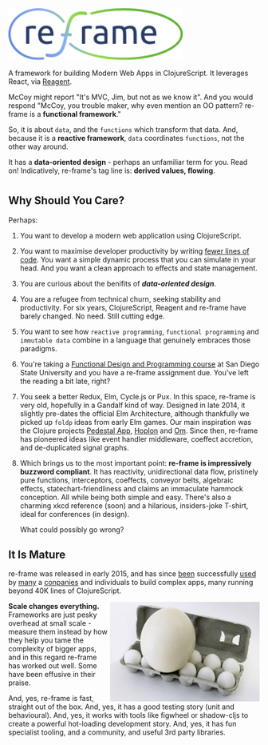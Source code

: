 
<img width="350" src="../images/logo/re-frame_256w.png?raw=true">

A framework for building Modern Web Apps in ClojureScript. It leverages React, via [Reagent].

McCoy might report "It's MVC, Jim, but not as we know it".  And you would respond 
"McCoy, you trouble maker, why even mention an OO pattern? 
re-frame is a **functional framework**."

So, it is about `data`, and the `functions` 
which transform that data.  And, because it is a **reactive framework**, `data` coordinates 
`functions`, not the other way around.

It has a **data-oriented design** - perhaps an unfamiliar term for you. Read on! Indicatively, re-frame's tag line is: **derived values, flowing**. 



<!-- 
Don't delete the following blank H1, even though it looks useless and a mistake.
It is a trick to stop mkdocs adding a title for this page. 
We want the logo to be the title. 

Apparently, with mkdocs, if a page has any H1 element in it, 
even at the end, like this useless one, a title won't be automatically put at the top. 
 -->
# 

[Reagent]:http://reagent-project.github.io/

## Why Should You Care?

Perhaps:

1.  You want to develop a modern web application using ClojureScript.
2.  You want to maximise developer productivity by writing [fewer lines of code](https://medium.com/dailyjs/a-realworld-comparison-of-front-end-frameworks-2020-4e50655fe4c1). You want a simple dynamic process that you can simulate in your head. And you want a clean approach to effects and state management.
2.  You are curious about the benifits of **_data-oriented design_**.
2.  You are a refugee from technical churn, seeking stability and productivity.
    For six years, ClojureScript, Reagent and re-frame have barely changed. No need. Still cutting edge.
2.  You want to see how `reactive programming`, `functional programming` and `immutable data`
    combine in a language that genuinely embraces those paradigms.
3.  You're taking a [Functional Design and Programming course](http://www.eli.sdsu.edu/courses/fall15/cs696/index.html) at San Diego State University
    and you have a re-frame assignment due.  You've left the reading a bit late, right?
4.  You seek a better Redux, Elm, Cycle.js or Pux. In this space, re-frame is very old, 
    hopefully in a Gandalf kind of way.
    Designed in late 2014, it slightly pre-dates the official Elm Architecture,
    although thankfully we picked up `foldp` ideas from early Elm games. 
    Our main inspiration was the
    Clojure projects [Pedestal App], [Hoplon] and [Om]. Since then,
    re-frame has pioneered ideas like event handler middleware,
    coeffect accretion, and de-duplicated signal graphs.
5.  Which brings us to the most important point: **re-frame is impressively buzzword compliant**. It has reactivity,
    unidirectional data flow, pristinely pure functions,
    interceptors, coeffects, conveyor belts, algebraic effects, statechart-friendliness 
    and claims an immaculate hammock conception. All while being both simple and easy. There's also a charming
    xkcd reference (soon) and a hilarious, insiders-joke T-shirt,
    ideal for conferences (in design).  
    
    What could possibly go wrong?

[Pedestal App]:https://github.com/pedestal/pedestal-app
[SPA]:http://en.wikipedia.org/wiki/Single-page_application
[OM]:https://github.com/swannodette/om
[Hoplon]:http://hoplon.io/



## It Is Mature

re-frame was released in early 2015, and has since 
[been](https://www.fullcontact.com) successfully
[used](https://www.nubank.com.br) by
[many](http://open.mediaexpress.reuters.com/) a 
[conpanies](https://rokt.com/) and
individuals to build complex apps, many running beyond 40K lines of
ClojureScript.

<img align="right" src="../images/scale-changes-everything.jpg">

**Scale changes everything.** Frameworks
are just pesky overhead at small scale - measure them instead by how they help
you tame the complexity of bigger apps, and in this regard re-frame has
worked out well. Some have been effusive in their praise.

And, yes, re-frame is fast, straight out of the box. And, yes, it has 
a good testing story (unit and behavioural). And, yes, it works with 
tools like figwheel or shadow-cljs to create
a powerful hot-loading development story. And, yes, it has 
fun specialist tooling, and a community,
and useful 3rd party libraries.
